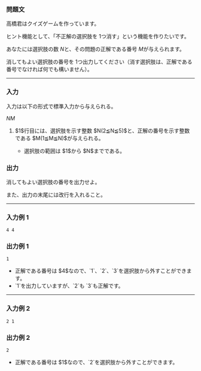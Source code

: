 
<div>

<div>

### **問題文**

<section>
高橋君はクイズゲームを作っています。

ヒント機能として、「不正解の選択肢を $1$つ消す」という機能を作りたいです。

あなたには選択肢の数 $N$と、その問題の正解である番号 $M$が与えられます。

消してもよい選択肢の番号を $1$つ出力してください（消す選択肢は、正解である番号でなければ何でも構いません）。

</section>

</div>

---

<div>

<div>

### **入力**

<section>
入力は以下の形式で標準入力から与えられる。

<div>

$N$$M$
</div>

<ol>

<li>
$1$行目には、選択肢を示す整数 $N(2≦N≦5)$と、正解の番号を示す整数である $M(1≦M≦N)$が与えられる。
</li>

<ul>

<li>
選択肢の範囲は $1$から $N$までである。
</li>

</ul>

</ol>

</section>

</div>

<div>

### **出力**

<section>
消してもよい選択肢の番号を出力せよ。

また、出力の末尾には改行を入れること。

</section>

</div>

</div>

---

<div>

### **入力例 1**

<section>

```
4 4
```

</section>

</div>

<div>

### **出力例 1**

<section>

```
1
```

<ul>

<li>
正解である番号は $4$なので、`1`、`2`、`3`を選択肢から外すことができます。
</li>

<li>
`1`を出力していますが、`2`も `3`も正解です。
</li>

</ul>

</section>

</div>

---

<div>

### **入力例 2**

<section>

```
2 1
```

</section>

</div>

<div>

### **出力例 2**

<section>

```
2
```

<ul>

<li>
正解である番号は $1$なので、`2`を選択肢から外すことができます。
</li>

</ul>

</section>

</div>

</div>
